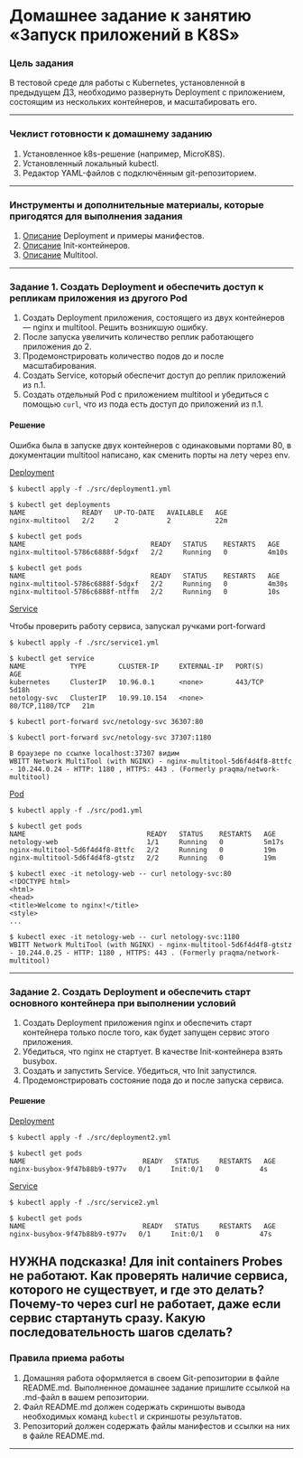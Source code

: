 # Домашнее задание к занятию «Запуск приложений в K8S»

### Цель задания

В тестовой среде для работы с Kubernetes, установленной в предыдущем ДЗ, необходимо развернуть Deployment с приложением, состоящим из нескольких контейнеров, и масштабировать его.

------

### Чеклист готовности к домашнему заданию

1. Установленное k8s-решение (например, MicroK8S).
2. Установленный локальный kubectl.
3. Редактор YAML-файлов с подключённым git-репозиторием.

------

### Инструменты и дополнительные материалы, которые пригодятся для выполнения задания

1. [Описание](https://kubernetes.io/docs/concepts/workloads/controllers/deployment/) Deployment и примеры манифестов.
2. [Описание](https://kubernetes.io/docs/concepts/workloads/pods/init-containers/) Init-контейнеров.
3. [Описание](https://github.com/wbitt/Network-MultiTool) Multitool.

------

### Задание 1. Создать Deployment и обеспечить доступ к репликам приложения из другого Pod

1. Создать Deployment приложения, состоящего из двух контейнеров — nginx и multitool. Решить возникшую ошибку.
2. После запуска увеличить количество реплик работающего приложения до 2.
3. Продемонстрировать количество подов до и после масштабирования.
4. Создать Service, который обеспечит доступ до реплик приложений из п.1.
5. Создать отдельный Pod с приложением multitool и убедиться с помощью `curl`, что из пода есть доступ до приложений из п.1.

#### Решение
Ошибка была в запуске двух контейнеров с одинаковыми портами 80, в документации multitool написано, как сменить порты на лету через env.

[Deployment](src/deployment1.yml)

```
$ kubectl apply -f ./src/deployment1.yml

$ kubectl get deployments
NAME              READY   UP-TO-DATE   AVAILABLE   AGE
nginx-multitool   2/2     2            2           22m

$ kubectl get pods
NAME                               READY   STATUS    RESTARTS   AGE
nginx-multitool-5786c6888f-5dgxf   2/2     Running   0          4m10s

$ kubectl get pods
NAME                               READY   STATUS    RESTARTS   AGE
nginx-multitool-5786c6888f-5dgxf   2/2     Running   0          4m30s
nginx-multitool-5786c6888f-ntffm   2/2     Running   0          10s
```

[Service](src/service1.yml)

Чтобы проверить работу сервиса, запускал ручками port-forward
```
$ kubectl apply -f ./src/service1.yml

$ kubectl get service
NAME           TYPE        CLUSTER-IP     EXTERNAL-IP   PORT(S)           AGE
kubernetes     ClusterIP   10.96.0.1      <none>        443/TCP           5d18h
netology-svc   ClusterIP   10.99.10.154   <none>        80/TCP,1180/TCP   21m

$ kubectl port-forward svc/netology-svc 36307:80

$ kubectl port-forward svc/netology-svc 37307:1180

В браузере по ссылке localhost:37307 видим
WBITT Network MultiTool (with NGINX) - nginx-multitool-5d6f4d4f8-8ttfc - 10.244.0.24 - HTTP: 1180 , HTTPS: 443 . (Formerly praqma/network-multitool)

```

[Pod](src/pod1.yml)

```
$ kubectl apply -f ./src/pod1.yml

$ kubectl get pods
NAME                              READY   STATUS    RESTARTS   AGE
netology-web                      1/1     Running   0          5m17s
nginx-multitool-5d6f4d4f8-8ttfc   2/2     Running   0          19m
nginx-multitool-5d6f4d4f8-gtstz   2/2     Running   0          19m

$ kubectl exec -it netology-web -- curl netology-svc:80
<!DOCTYPE html>
<html>
<head>
<title>Welcome to nginx!</title>
<style>
...

$ kubectl exec -it netology-web -- curl netology-svc:1180
WBITT Network MultiTool (with NGINX) - nginx-multitool-5d6f4d4f8-gtstz - 10.244.0.25 - HTTP: 1180 , HTTPS: 443 . (Formerly praqma/network-multitool)
```

------

### Задание 2. Создать Deployment и обеспечить старт основного контейнера при выполнении условий

1. Создать Deployment приложения nginx и обеспечить старт контейнера только после того, как будет запущен сервис этого приложения.
2. Убедиться, что nginx не стартует. В качестве Init-контейнера взять busybox.
3. Создать и запустить Service. Убедиться, что Init запустился.
4. Продемонстрировать состояние пода до и после запуска сервиса.


#### Решение

[Deployment](src/deployment2.yml)

```
$ kubectl apply -f ./src/deployment2.yml

$ kubectl get pods
NAME                             READY   STATUS     RESTARTS   AGE
nginx-busybox-9f47b88b9-t977v   0/1     Init:0/1   0          4s
```

[Service](src/service2.yml)

```
$ kubectl apply -f ./src/service2.yml

$ kubectl get pods
NAME                             READY   STATUS     RESTARTS   AGE
nginx-busybox-9f47b88b9-t977v   0/1     Init:0/1   0          47s
```

НУЖНА подсказка! Для init containers Probes не работают. Как проверять наличие сервиса, которого не существует, и где это делать?
Почему-то через curl не работает, даже если сервис стартануть сразу. Какую последовательность шагов сделать?
------

### Правила приема работы

1. Домашняя работа оформляется в своем Git-репозитории в файле README.md. Выполненное домашнее задание пришлите ссылкой на .md-файл в вашем репозитории.
2. Файл README.md должен содержать скриншоты вывода необходимых команд `kubectl` и скриншоты результатов.
3. Репозиторий должен содержать файлы манифестов и ссылки на них в файле README.md.

------

